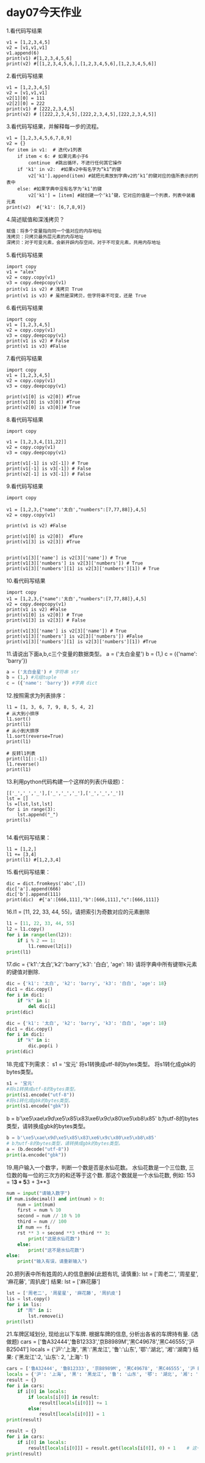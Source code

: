 # day07今天作业



1.看代码写结果

```
v1 = [1,2,3,4,5]
v2 = [v1,v1,v1]
v1.append(6)
print(v1) #[1,2,3,4,5,6]
print(v2) #[[1,2,3,4,5,6,],[1,2,3,4,5,6],[1,2,3,4,5,6]]
```

2.看代码写结果

```
v1 = [1,2,3,4,5]
v2 = [v1,v1,v1]
v2[1][0] = 111
v2[2][0] = 222
print(v1) # [222,2,3,4,5]
print(v2) # [[222,2,3,4,5],[222,2,3,4,5],[222,2,3,4,5]]
```

3.看代码写结果，并解释每一步的流程。

```
v1 = [1,2,3,4,5,6,7,8,9]
v2 = {}
for item in v1:  # 迭代v1列表
    if item < 6: # 如果元素小于6
        continue  #跳出循环，不进行任何其它操作
    if 'k1' in v2:  #如果v2中有名字为“k1”的键
        v2['k1'].append(item) #就把元素放到字典v2的‘k1’的键对应的值所表示的列表中
    else: #如果字典中没有名字为‘k1’的键
        v2['k1'] = [item] #就创建一个‘k1’键，它对应的值是一个列表，列表中装着元素
print(v2)  #{'k1': [6,7,8,9]}
```

4.简述赋值和深浅拷贝？

```python
赋值：将多个变量指向同一个值对应的内存地址
浅拷贝：只拷贝最外层元素的内存地址
深拷贝：对于可变元素，会新开辟内存空间，对于不可变元素，共用内存地址
```



5.看代码写结果

```
import copy
v1 = "alex"
v2 = copy.copy(v1)
v3 = copy.deepcopy(v1)
print(v1 is v2) # 浅拷贝 True
print(v1 is v3) # 虽然是深拷贝，但字符串不可变，还是 True
```

6.看代码写结果

```
import copy
v1 = [1,2,3,4,5]
v2 = copy.copy(v1)
v3 = copy.deepcopy(v1)
print(v1 is v2) # False
print(v1 is v3) #False
```

7.看代码写结果

```
import copy
v1 = [1,2,3,4,5]
v2 = copy.copy(v1)
v3 = copy.deepcopy(v1)

print(v1[0] is v2[0]) #True
print(v1[0] is v3[0]) #True
print(v2[0] is v3[0])# True
```

8.看代码写结果

```
import copy

v1 = [1,2,3,4,[11,22]]
v2 = copy.copy(v1)
v3 = copy.deepcopy(v1)

print(v1[-1] is v2[-1]) # True
print(v1[-1] is v3[-1]) # False
print(v2[-1] is v3[-1]) # False
```

9.看代码写结果

```
import copy

v1 = [1,2,3,{"name":'太白',"numbers":[7,77,88]},4,5]
v2 = copy.copy(v1)

print(v1 is v2) #False
 
print(v1[0] is v2[0])  #Ture
print(v1[3] is v2[3]) #True


print(v1[3]['name'] is v2[3]['name']) # True
print(v1[3]['numbers'] is v2[3]['numbers']) # True
print(v1[3]['numbers'][1] is v2[3]['numbers'][1]) # True
```

10.看代码写结果

```
import copy
v1 = [1,2,3,{"name":'太白',"numbers":[7,77,88]},4,5]
v2 = copy.deepcopy(v1)
print(v1 is v2) #False
print(v1[0] is v2[0]) # True
print(v1[3] is v2[3]) # False

print(v1[3]['name'] is v2[3]['name']) # True
print(v1[3]['numbers'] is v2[3]['numbers']) #False
print(v1[3]['numbers'][1] is v2[3]['numbers'][1]) #True

```

11.请说出下面a,b,c三个变量的数据类型。
a = ('太白金星')
b = (1,)
c = ({'name': 'barry'})

```python
a = ('太白金星') # 字符串 str
b = (1,) #元组tuple
c = ({'name': 'barry'}) #字典 dict

```



12.按照需求为列表排序：

```
l1 = [1, 3, 6, 7, 9, 8, 5, 4, 2]
# 从大到小排序
l1.sort()
print(l1)
# 从小到大排序
l1.sort(reverse=True)
print(l1)

# 反转l1列表
print(l1[::-1])
l1.reverse()
print(l1)

```

13.利用python代码构建一个这样的列表(升级题)：

```
[['_','_','_'],['_','_','_'],['_','_','_']]
lst = []
ls =[lst,lst,lst]
for i in range(3):
	lst.append("_")
print(ls)
	
```

14.看代码写结果：

```
l1 = [1,2,]
l1 += [3,4]
print(l1) #[1,2,3,4]
```

15.看代码写结果：

```
dic = dict.fromkeys('abc',[])
dic['a'].append(666)
dic['b'].append(111)
print(dic)  #{'a':[666,111],"b":[666,111],"c":[666,111]}
```

16.l1 = [11, 22, 33, 44, 55]，请把索引为奇数对应的元素删除

```python
l1 = [11, 22, 33, 44, 55]
l2 = l1.copy()
for i in range(len(l2)):
    if i % 2 == 1:
        l1.remove(l2[i])
print(l1)

```



17.dic = {'k1':'太白','k2':'barry','k3': '白白', 'age': 18} 请将字典中所有键带k元素的键值对删除.

```python
dic = {'k1': '太白', 'k2': 'barry', 'k3': '白白', 'age': 18}
dic1 = dic.copy()
for i in dic1:
    if "k" in i:
        del dic[i]
print(dic)

```

```python
dic = {'k1': '太白', 'k2': 'barry', 'k3': '白白', 'age': 18}
dic1 = dic.copy()
for i in dic1:
    if "k" in i:
        dic.pop(i )
print(dic)

```



18.完成下列需求：
s1 = '宝元'
将s1转换成utf-8的bytes类型。
将s1转化成gbk的bytes类型。

```python
s1 = '宝元'
#将s1转换成utf-8的bytes类型。
print(s1.encode("utf-8"))
#将s1转化成gbk的bytes类型。
print(s1.encode("gbk"))
```

b = b'\xe5\xae\x9d\xe5\x85\x83\xe6\x9c\x80\xe5\xb8\x85'
b为utf-8的bytes类型，请转换成gbk的bytes类型。

```python
b = b'\xe5\xae\x9d\xe5\x85\x83\xe6\x9c\x80\xe5\xb8\x85'
# b为utf-8的bytes类型，请转换成gbk的bytes类型。
a = (b.decode("utf-8"))
print(a.encode("gbk"))
```



19.用户输入一个数字，判断一个数是否是水仙花数。
    水仙花数是一个三位数, 三位数的每一位的三次方的和还等于这个数. 那这个数就是一个水仙花数,
    例如: 153 = 1**3 + 5**3 + 3**3

```python
num = input("请输入数字")
if num.isdecimal() and int(num) > 0:
    num = int(num)
    first = num % 10
    second = num // 10 % 10
    third = num // 100
    if num == fi
    rst ** 3 + second **3 +third ** 3:
        print("这是水仙花数")
    else:
        print("这不是水仙花数")
else:
    print("输入有误，请重新输入")
```



20.把列表中所有姓周的⼈的信息删掉(此题有坑, 请慎重):
    lst = ['周⽼⼆', '周星星', '麻花藤', '周扒⽪']
    结果: lst = ['麻花藤']

```python
lst = ['周⽼⼆', '周星星', '麻花藤', '周扒⽪']
lis = lst.copy()
for i in lis:
    if "周" in i:
        lst.remove(i)
print(lst)

```



21.车牌区域划分, 现给出以下车牌. 根据车牌的信息, 分析出各省的车牌持有量. (选做题)
cars = ['鲁A32444','鲁B12333','京B8989M','⿊C49678','⿊C46555','沪 B25041']
locals = {'沪':'上海', '⿊':'⿊⻰江', '鲁':'⼭东', '鄂':'湖北', '湘':'湖南'}
结果: {'⿊⻰江':2, '⼭东': 2, '上海': 1}



```python
cars = ['鲁A32444', '鲁B12333', '京B8989M', '⿊C49678', '⿊C46555', '沪 B25041']
locals = {'沪': '上海', '⿊': '⿊⻰江', '鲁': '⼭东', '鄂': '湖北', '湘': '湖南'}
result = {}
for i in cars:
    if i[0] in locals:
        if locals[i[0]] in result:
            result[locals[i[0]]] += 1
        else:
            result[locals[i[0]]] = 1
print(result)


```

```python
result = {}
for i in cars:
    if i[0] in locals:
        result[locals[i[0]]] = result.get(locals[i[0]], 0) + 1    # 这一步很精妙，少了个判断
print(result)
```

